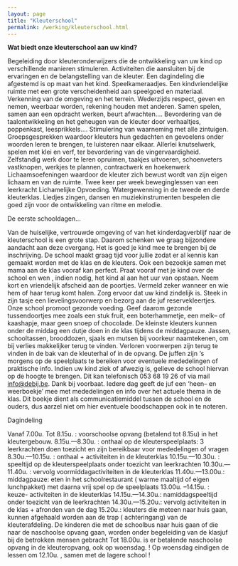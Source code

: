 ```yaml
---
layout: page
title: "Kleuterschool"
permalink: /werking/kleuterschool.html
--- 
```


**Wat biedt onze kleuterschool aan uw kind?**

Begeleiding door kleuteronderwijzers die de ontwikkeling van uw kind op verschillende manieren stimuleren.
Activiteiten die aansluiten bij de ervaringen en de belangstelling van de kleuter.
Een dagindeling die afgestemd is op maat van het kind.
Speelkameraadjes.
Een kindvriendelijke ruimte met een grote verscheidenheid aan speelgoed en materiaal.
Verkenning van de omgeving en het terrein.
Wederzijds respect, geven en nemen, weerbaar worden, rekening houden met anderen.
Samen spelen, samen aan een opdracht werken, beurt afwachten….
Bevordering van de taalontwikkeling en het geheugen van de kleuter door verhaaltjes, poppenkast, leesprikkels….
Stimulering van waarneming met alle zintuigen.
Groepsgesprekken waardoor kleuters hun gedachten en gevoelens onder woorden leren te brengen, te luisteren naar elkaar.
Allerlei knutselwerk, spelen met klei en verf, ter bevordering van de vingervaardigheid.
Zelfstandig werk door te leren opruimen, taakjes uitvoeren, schoenveters vastknopen, werkjes te plannen, contractwerk en hoekenwerk
Lichaamsoefeningen waardoor de kleuter zich bewust wordt van zijn eigen lichaam en van de ruimte.
Twee keer per week beweginglessen van een leerkracht Lichamelijke Opvoeding.
Watergewenning in de tweede en derde kleuterklas.
Liedjes zingen, dansen en muziekinstrumenten bespelen die goed zijn voor de ontwikkeling van ritme en melodie.
 

De eerste schooldagen...

Van de huiselijke, vertrouwde omgeving of van het kinderdagverblijf naar de kleuterschool is een grote stap. Daarom schenken we graag bijzondere aandacht aan deze overgang.
Het is goed je kind mee te brengen bij de inschrijving. De school maakt graag tijd voor jullie zodat er al kennis kan gemaakt worden met de klas en de kleuters. Ook een bezoekje samen met mama aan de klas vooraf kan perfect.
Praat vooraf met je kind over de school en wen , indien nodig, het kind al aan het uur van opstaan.
Neem kort en vriendelijk afscheid aan de poortjes. Vermeld zeker wanneer en wie hem of haar terug komt halen.
Zorg ervoor dat uw kind zindelijk is.
Steek in zijn tasje een lievelingsvoorwerp en bezorg aan de juf reservekleertjes.
Onze school promoot gezonde voeding. Geef daarom gezonde tussendoortjes mee zoals een stuk fruit, een boterhammetje, een melk– of kaashapje, maar geen snoep of chocolade.
De kleinste kleuters kunnen onder de middag een dutje doen in de klas tijdens de middagpauze.
Jassen, schooltassen, brooddozen, sjaals en mutsen bij voorkeur naamtekenen, om bij verlies makkelijker terug te vinden.
Verloren voorwerpen zijn terug te vinden in de bak van de kleuterhal of in de opvang.
De juffen zijn ‘s morgens op de speelplaats te bereiken voor eventuele mededelingen of praktische info.
Indien uw kind ziek of afwezig is, gelieve de school hiervan op de hoogte te brengen. Dit kan telefonisch 053 68 19 26 of via mail info@debij.be. Dank bij voorbaat.
Iedere dag geeft de juf een ‘heen– en weerboekje’ mee met mededelingen en info over het actuele thema in de klas. Dit boekje dient als communicatiemiddel tussen de school en de ouders, dus aarzel niet om hier eventuele boodschappen ook in te noteren.
 

Dagindeling


Vanaf 7.00u. Tot 8.15u. : voorschoolse opvang (betalend tot 8.15u) in het kleutergebouw.
8.15u.—8.30u. : onthaal op de kleuterspeelplaats: 3 leerkrachten doen toezicht en zijn bereikbaar voor mededelingen of vragen
8.30u.—10.15u. : onthaal + activiteiten in de kleuterklas
10.15u.—10.30u. : speeltijd op de kleuterspeelplaats onder toezicht van leerkrachten
10.30u.—11.40u. : vervolg voormiddagactiviteiten in de kleuterklas
11.40u.—13.00u.: middagpauze: eten in het schoolrestaurant ( warme maaltijd of eigen lunchpakket) met daarna vrij spel op de speelplaats
13.00u. –14.15u. : keuze- activiteiten in de kleuterklas
14.15u.—14.30u.: namiddagspeeltijd onder toezicht van de leerkrachten
14.30u.—15.20u.: vervolg activiteiten in de klas + afronden van de dag
15.20u.: kleuters die meteen naar huis gaan, kunnen afgehaald worden aan de trap ( achteringang) van de kleuterafdeling. De kinderen die met de schoolbus naar huis gaan of die naar de naschoolse opvang gaan, worden onder begeleiding van de klasjuf bij de betrokken mensen gebracht
Tot 18.00u. is er betalende naschoolse opvang in de kleuteropvang, ook op woensdag.
! Op woensdag eindigen de lessen om 12.10u. , samen met de lagere school !